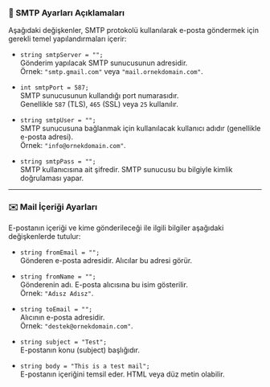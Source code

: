 ### 📧 SMTP Ayarları Açıklamaları

Aşağıdaki değişkenler, SMTP protokolü kullanılarak e-posta göndermek için gerekli temel yapılandırmaları içerir:

- `string smtpServer = "";`  
    Gönderim yapılacak SMTP sunucusunun adresidir.  
    Örnek: `"smtp.gmail.com"` veya `"mail.ornekdomain.com"`.
    
- `int smtpPort = 587;`  
    SMTP sunucusunun kullandığı port numarasıdır.  
    Genellikle `587` (TLS), `465` (SSL) veya `25` kullanılır.
    
- `string smtpUser = "";`  
    SMTP sunucusuna bağlanmak için kullanılacak kullanıcı adıdır (genellikle e-posta adresi).  
    Örnek: `"info@ornekdomain.com"`.
    
- `string smtpPass = "";`  
    SMTP kullanıcısına ait şifredir. SMTP sunucusu bu bilgiyle kimlik doğrulaması yapar.
    

---

### ✉️ Mail İçeriği Ayarları

E-postanın içeriği ve kime gönderileceği ile ilgili bilgiler aşağıdaki değişkenlerde tutulur:

- `string fromEmail = "";`  
    Gönderen e-posta adresidir. Alıcılar bu adresi görür.
    
- `string fromName = "";`  
    Gönderenin adı. E-posta alıcısına bu isim gösterilir.  
    Örnek: `"Adısz Adısz"`.
    
- `string toEmail = "";`  
    Alıcının e-posta adresidir.  
    Örnek: `"destek@ornekdomain.com"`.
    
- `string subject = "Test";`  
    E-postanın konu (subject) başlığıdır.
    
- `string body = "This is a test mail";`  
    E-postanın içeriğini temsil eder. HTML veya düz metin olabilir.

